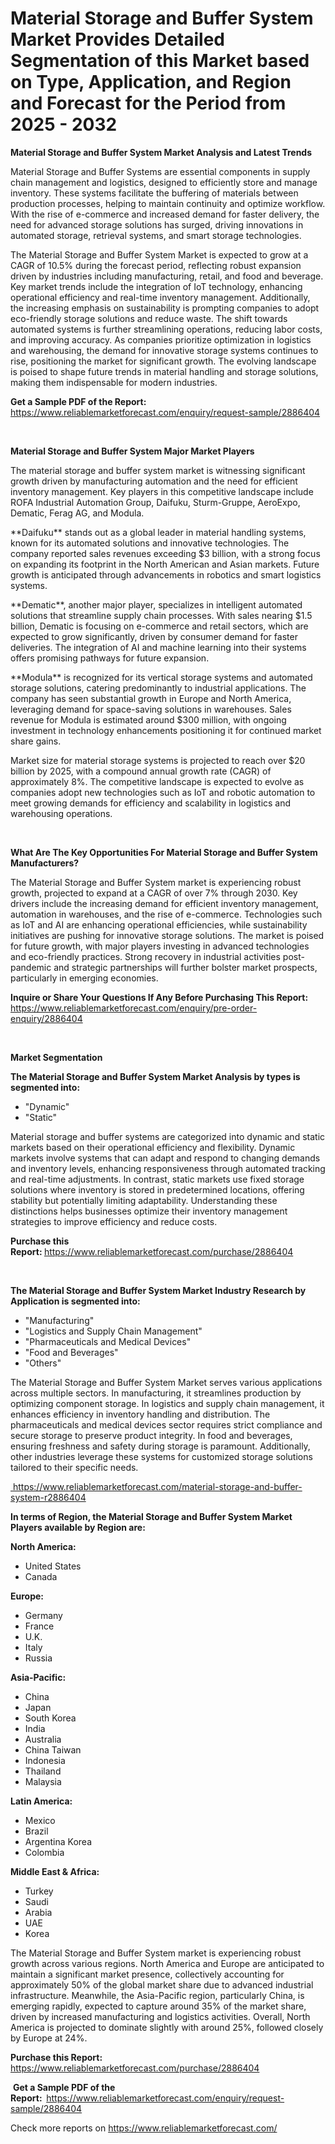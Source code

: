 <p><h1>Material Storage and Buffer System Market Provides Detailed Segmentation of this Market based on Type, Application, and Region and Forecast for the Period from 2025 - 2032</h1></p><p><strong>Material Storage and Buffer System Market Analysis and Latest Trends</strong></p>
<p><p>Material Storage and Buffer Systems are essential components in supply chain management and logistics, designed to efficiently store and manage inventory. These systems facilitate the buffering of materials between production processes, helping to maintain continuity and optimize workflow. With the rise of e-commerce and increased demand for faster delivery, the need for advanced storage solutions has surged, driving innovations in automated storage, retrieval systems, and smart storage technologies.</p><p>The Material Storage and Buffer System Market is expected to grow at a CAGR of 10.5% during the forecast period, reflecting robust expansion driven by industries including manufacturing, retail, and food and beverage. Key market trends include the integration of IoT technology, enhancing operational efficiency and real-time inventory management. Additionally, the increasing emphasis on sustainability is prompting companies to adopt eco-friendly storage solutions and reduce waste. The shift towards automated systems is further streamlining operations, reducing labor costs, and improving accuracy. As companies prioritize optimization in logistics and warehousing, the demand for innovative storage systems continues to rise, positioning the market for significant growth. The evolving landscape is poised to shape future trends in material handling and storage solutions, making them indispensable for modern industries.</p></p>
<p><strong>Get a Sample PDF of the Report:&nbsp;</strong> <a href="https://www.reliablemarketforecast.com/enquiry/request-sample/2886404?utm_campaign=2455&utm_medium=2&utm_source=Github&utm_content=ia&utm_term=13032025&utm_id=material-storage-and-buffer-system">https://www.reliablemarketforecast.com/enquiry/request-sample/2886404</a></p>
<p>&nbsp;</p>
<p><strong>Material Storage and Buffer System Major Market Players</strong></p>
<p><p>The material storage and buffer system market is witnessing significant growth driven by manufacturing automation and the need for efficient inventory management. Key players in this competitive landscape include ROFA Industrial Automation Group, Daifuku, Sturm-Gruppe, AeroExpo, Dematic, Ferag AG, and Modula.</p><p>**Daifuku** stands out as a global leader in material handling systems, known for its automated solutions and innovative technologies. The company reported sales revenues exceeding $3 billion, with a strong focus on expanding its footprint in the North American and Asian markets. Future growth is anticipated through advancements in robotics and smart logistics systems.</p><p>**Dematic**, another major player, specializes in intelligent automated solutions that streamline supply chain processes. With sales nearing $1.5 billion, Dematic is focusing on e-commerce and retail sectors, which are expected to grow significantly, driven by consumer demand for faster deliveries. The integration of AI and machine learning into their systems offers promising pathways for future expansion.</p><p>**Modula** is recognized for its vertical storage systems and automated storage solutions, catering predominantly to industrial applications. The company has seen substantial growth in Europe and North America, leveraging demand for space-saving solutions in warehouses. Sales revenue for Modula is estimated around $300 million, with ongoing investment in technology enhancements positioning it for continued market share gains.</p><p>Market size for material storage systems is projected to reach over $20 billion by 2025, with a compound annual growth rate (CAGR) of approximately 8%. The competitive landscape is expected to evolve as companies adopt new technologies such as IoT and robotic automation to meet growing demands for efficiency and scalability in logistics and warehousing operations.</p></p>
<p>&nbsp;</p>
<p><strong>What Are The Key Opportunities For Material Storage and Buffer System Manufacturers?</strong></p>
<p><p>The Material Storage and Buffer System market is experiencing robust growth, projected to expand at a CAGR of over 7% through 2030. Key drivers include the increasing demand for efficient inventory management, automation in warehouses, and the rise of e-commerce. Technologies such as IoT and AI are enhancing operational efficiencies, while sustainability initiatives are pushing for innovative storage solutions. The market is poised for future growth, with major players investing in advanced technologies and eco-friendly practices. Strong recovery in industrial activities post-pandemic and strategic partnerships will further bolster market prospects, particularly in emerging economies.</p></p>
<p><strong>Inquire or Share Your Questions If Any Before Purchasing This Report:</strong> <a href="https://www.reliablemarketforecast.com/enquiry/pre-order-enquiry/2886404?utm_campaign=2455&utm_medium=2&utm_source=Github&utm_content=ia&utm_term=13032025&utm_id=material-storage-and-buffer-system">https://www.reliablemarketforecast.com/enquiry/pre-order-enquiry/2886404</a></p>
<p>&nbsp;</p>
<p><strong>Market Segmentation</strong></p>
<p><strong>The Material Storage and Buffer System Market Analysis by types is segmented into:</strong></p>
<p><ul><li>"Dynamic"</li><li>"Static"</li></ul></p>
<p><p>Material storage and buffer systems are categorized into dynamic and static markets based on their operational efficiency and flexibility. Dynamic markets involve systems that can adapt and respond to changing demands and inventory levels, enhancing responsiveness through automated tracking and real-time adjustments. In contrast, static markets use fixed storage solutions where inventory is stored in predetermined locations, offering stability but potentially limiting adaptability. Understanding these distinctions helps businesses optimize their inventory management strategies to improve efficiency and reduce costs.</p></p>
<p><strong>Purchase this Report:&nbsp;</strong><a href="https://www.reliablemarketforecast.com/purchase/2886404?utm_campaign=2455&utm_medium=2&utm_source=Github&utm_content=ia&utm_term=13032025&utm_id=material-storage-and-buffer-system">https://www.reliablemarketforecast.com/purchase/2886404</a></p>
<p>&nbsp;</p>
<p><strong>The Material Storage and Buffer System Market Industry Research by Application is segmented into:</strong></p>
<p><ul><li>"Manufacturing"</li><li>"Logistics and Supply Chain Management"</li><li>"Pharmaceuticals and Medical Devices"</li><li>"Food and Beverages"</li><li>"Others"</li></ul></p>
<p><p>The Material Storage and Buffer System Market serves various applications across multiple sectors. In manufacturing, it streamlines production by optimizing component storage. In logistics and supply chain management, it enhances efficiency in inventory handling and distribution. The pharmaceuticals and medical devices sector requires strict compliance and secure storage to preserve product integrity. In food and beverages, ensuring freshness and safety during storage is paramount. Additionally, other industries leverage these systems for customized storage solutions tailored to their specific needs.</p></p>
<p><a href="https://www.reliablemarketforecast.com/material-storage-and-buffer-system-r2886404?utm_campaign=2455&utm_medium=2&utm_source=Github&utm_content=ia&utm_term=13032025&utm_id=material-storage-and-buffer-system">&nbsp;https://www.reliablemarketforecast.com/material-storage-and-buffer-system-r2886404</a></p>
<p><strong>In terms of Region, the Material Storage and Buffer System Market Players available by Region are:</strong></p>
<p>
    <p> <strong> North America: </strong>
        <ul>
            <li>United States</li>
            <li>Canada</li>
        </ul>
        </p> 
    <p> <strong> Europe: </strong>
        <ul>
            <li>Germany</li>
            <li>France</li>
            <li>U.K.</li>
            <li>Italy</li>
            <li>Russia</li>
        </ul>
        </p> 
    <p> <strong> Asia-Pacific: </strong>
        <ul>
            <li>China</li>
            <li>Japan</li>
            <li>South Korea</li>
            <li>India</li>
            <li>Australia</li>
            <li>China Taiwan</li>
            <li>Indonesia</li>
            <li>Thailand</li>
            <li>Malaysia</li>
        </ul>
        </p> 
    <p> <strong> Latin America: </strong>
        <ul>
            <li>Mexico</li>
            <li>Brazil</li>
            <li>Argentina Korea</li>
            <li>Colombia</li>
        </ul>
        </p> 
    <p> <strong> Middle East & Africa: </strong>
        <ul>
            <li>Turkey</li>
            <li>Saudi</li>
            <li>Arabia</li>
            <li>UAE</li>
            <li>Korea</li>
        </ul>
    </p>
    </p>
<p><p>The Material Storage and Buffer System market is experiencing robust growth across various regions. North America and Europe are anticipated to maintain a significant market presence, collectively accounting for approximately 50% of the global market share due to advanced industrial infrastructure. Meanwhile, the Asia-Pacific region, particularly China, is emerging rapidly, expected to capture around 35% of the market share, driven by increased manufacturing and logistics activities. Overall, North America is projected to dominate slightly with around 25%, followed closely by Europe at 24%.</p></p>
<p><strong>Purchase this Report: </strong><a href="https://www.reliablemarketforecast.com/purchase/2886404?utm_campaign=2455&utm_medium=2&utm_source=Github&utm_content=ia&utm_term=13032025&utm_id=material-storage-and-buffer-system">https://www.reliablemarketforecast.com/purchase/2886404</a></p>
<p>&nbsp;<strong>Get a Sample PDF of the Report:&nbsp;&nbsp;</strong><a href="https://www.reliablemarketforecast.com/enquiry/request-sample/2886404?utm_campaign=2455&utm_medium=2&utm_source=Github&utm_content=ia&utm_term=13032025&utm_id=material-storage-and-buffer-system">https://www.reliablemarketforecast.com/enquiry/request-sample/2886404</a></p>
<p><strong></strong></p>
<p>Check more reports on <a href="https://www.reliablemarketforecast.com/?utm_campaign=2455&utm_medium=2&utm_source=Github&utm_content=ia&utm_term=13032025&utm_id=material-storage-and-buffer-system">https://www.reliablemarketforecast.com/</a></p>